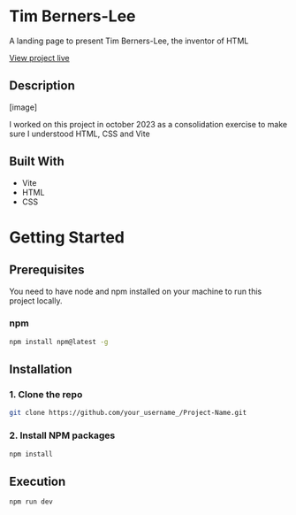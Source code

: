 <!-- ABOUT THE PROJECT -->
# Tim Berners-Lee

A landing page to present Tim Berners-Lee, the inventor of HTML

[View project live](#)

## Description

[image]

I worked on this project in october 2023 as a consolidation exercise to make sure I understood HTML, CSS and Vite


## Built With

* Vite
* HTML
* CSS



<!-- GETTING STARTED -->
# Getting Started

## Prerequisites

You need to have node and npm installed on your machine to run this project locally.  

### npm
  ```sh
  npm install npm@latest -g
  ```

## Installation

### 1. Clone the repo
```sh
git clone https://github.com/your_username_/Project-Name.git
```
### 2. Install NPM packages
```sh
npm install
```

## Execution 
```sh
npm run dev
```
